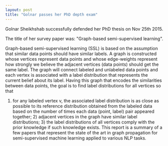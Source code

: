 ```yaml
---
layout: post
title: "Golnar passes her PhD depth exam"
---
```


Golnar Sheikhshab successfully defended her PhD thesis on Nov 25th 2015. 

The title of her survey paper was: "Graph-based semi-supervised learning".

Graph-based semi-supervised learning (SSL) is based on the assumption
that similar data points should have similar labels. A graph is
constructed whose vertices represent data points and whose edge-weights
represent how strongly we believe the adjacent vertices (data points)
should get the same label. The graph will connect labeled and
unlabeled data points and each vertex is associated with a label
distribution that represents the current belief about its label.
Having this graph that encodes the similarities between data points,
the goal is to find label distributions for all vertices so that
1) for any labeled vertex v, the associated label distribution is
as close as possible to its reference distribution obtained from
the labeled data based on the number of times each data (point,
label) pair appeared together; 2) adjacent vertices in the graph
have similar label distributions; 3) the label distributions of all
vertices comply with the prior knowledge if such knowledge exists.
This report is a summary of a few papers that represent the state
of the art in graph propagation for semi-supervised machine learning
applied to various NLP tasks.
